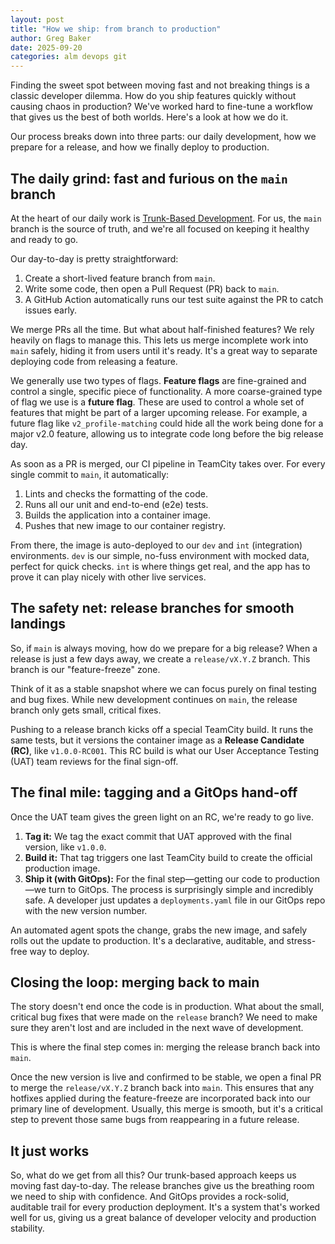 ```yaml
---
layout: post
title: "How we ship: from branch to production"
author: Greg Baker
date: 2025-09-20
categories: alm devops git
---
```


Finding the sweet spot between moving fast and not breaking things is a classic developer dilemma. How do you ship features
quickly without causing chaos in production? We've worked hard to fine-tune a workflow that gives us the best of both worlds.
Here's a look at how we do it.

Our process breaks down into three parts: our daily development, how we prepare for a release, and how we finally deploy to
production.

## The daily grind: fast and furious on the `main` branch

At the heart of our daily work is [Trunk-Based Development](https://trunkbaseddevelopment.com/). For us, the `main` branch is
the source of truth, and we're all focused on keeping it healthy and ready to go.

Our day-to-day is pretty straightforward:

1.  Create a short-lived feature branch from `main`.
2.  Write some code, then open a Pull Request (PR) back to `main`.
3.  A GitHub Action automatically runs our test suite against the PR to catch issues early.

We merge PRs all the time. But what about half-finished features? We rely heavily on flags to manage this. This lets us merge
incomplete work into `main` safely, hiding it from users until it's ready. It's a great way to separate deploying code from
releasing a feature.

We generally use two types of flags. **Feature flags** are fine-grained and control a single, specific piece of functionality. A
more coarse-grained type of flag we use is a **future flag**. These are used to control a whole set of features that might be
part of a larger upcoming release. For example, a future flag like `v2_profile-matching` could hide all the work being done for
a major v2.0 feature, allowing us to integrate code long before the big release day.

As soon as a PR is merged, our CI pipeline in TeamCity takes over. For every single commit to `main`, it automatically:

1.  Lints and checks the formatting of the code.
2.  Runs all our unit and end-to-end (e2e) tests.
3.  Builds the application into a container image.
4.  Pushes that new image to our container registry.

From there, the image is auto-deployed to our `dev` and `int` (integration) environments. `dev` is our simple, no-fuss
environment with mocked data, perfect for quick checks. `int` is where things get real, and the app has to prove it can play
nicely with other live services.

## The safety net: release branches for smooth landings

So, if `main` is always moving, how do we prepare for a big release? When a release is just a few days away, we create a
`release/vX.Y.Z` branch. This branch is our "feature-freeze" zone.

Think of it as a stable snapshot where we can focus purely on final testing and bug fixes. While new development continues on
`main`, the release branch only gets small, critical fixes.

Pushing to a release branch kicks off a special TeamCity build. It runs the same tests, but it versions the container image as a
**Release Candidate (RC)**, like `v1.0.0-RC001`. This RC build is what our User Acceptance Testing (UAT) team reviews for the
final sign-off.

## The final mile: tagging and a GitOps hand-off

Once the UAT team gives the green light on an RC, we're ready to go live.

1.  **Tag it:** We tag the exact commit that UAT approved with the final version, like `v1.0.0`.
2.  **Build it:** That tag triggers one last TeamCity build to create the official production image.
3.  **Ship it (with GitOps):** For the final step—getting our code to production—we turn to GitOps. The process is surprisingly
    simple and incredibly safe. A developer just updates a `deployments.yaml` file in our GitOps repo with the new version
    number.

An automated agent spots the change, grabs the new image, and safely rolls out the update to production. It's a declarative,
auditable, and stress-free way to deploy.

## Closing the loop: merging back to main

The story doesn't end once the code is in production. What about the small, critical bug fixes that were made on the `release`
branch? We need to make sure they aren't lost and are included in the next wave of development.

This is where the final step comes in: merging the release branch back into `main`.

Once the new version is live and confirmed to be stable, we open a final PR to merge the `release/vX.Y.Z` branch back into
`main`. This ensures that any hotfixes applied during the feature-freeze are incorporated back into our primary line of
development. Usually, this merge is smooth, but it's a critical step to prevent those same bugs from reappearing in a future
release.

## It just works

So, what do we get from all this? Our trunk-based approach keeps us moving fast day-to-day. The release branches give us the
breathing room we need to ship with confidence. And GitOps provides a rock-solid, auditable trail for every production
deployment. It's a system that's worked well for us, giving us a great balance of developer velocity and production stability.
